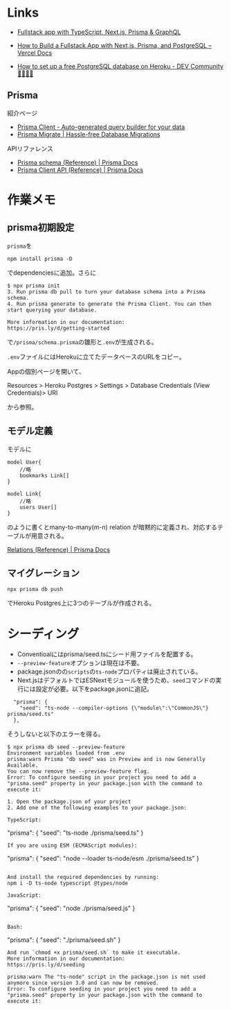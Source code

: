 # Links
- [Fullstack app with TypeScript, Next\.js, Prisma & GraphQL](https://www.prisma.io/blog/fullstack-nextjs-graphql-prisma-oklidw1rhw)

- [How to Build a Fullstack App with Next\.js, Prisma, and PostgreSQL – Vercel Docs](https://vercel.com/guides/nextjs-prisma-postgres)

- [How to set up a free PostgreSQL database on Heroku \- DEV Community 👩‍💻👨‍💻](https://dev.to/prisma/how-to-setup-a-free-postgresql-database-on-heroku-1dc1)

## Prisma
紹介ページ
- [Prisma Client \- Auto\-generated query builder for your data](https://www.prisma.io/client)
- [Prisma Migrate \| Hassle\-free Database Migrations](https://www.prisma.io/migrate)

APIリファレンス
- [Prisma schema \(Reference\) \| Prisma Docs](https://www.prisma.io/docs/concepts/components/prisma-schema)
- [Prisma Client API \(Reference\) \| Prisma Docs](https://www.prisma.io/docs/reference/api-reference/prisma-client-reference)


# 作業メモ
## prisma初期設定
`prisma`を
```
npm install prisma -D
```
でdependenciesに追加。さらに
```
$ npx prisma init
3. Run prisma db pull to turn your database schema into a Prisma schema.
4. Run prisma generate to generate the Prisma Client. You can then start querying your database.

More information in our documentation:
https://pris.ly/d/getting-started
```
で`/prisma/schema.prisma`の雛形と`.env`が生成される。

`.env`ファイルにはHerokuに立てたデータベースのURLをコピー。

Appの個別ページを開いて、 

Resources &gt; Heroku Postgres &gt; Settings &gt; Database Credentials (View Credentials)&gt; URI

から参照。

## モデル定義
モデルに
```
model User{
    //略
    bookmarks Link[]
}

model Link{
    //略
    users User[]
}
```

のように書くとmany-to-many(m-n) relation が暗黙的に定義され、対応するテーブルが用意される。

[Relations \(Reference\) \| Prisma Docs](https://www.prisma.io/docs/concepts/components/prisma-schema/relations)

## マイグレーション
```
npx prisma db push
```
でHeroku Postgres上に3つのテーブルが作成される。

# シーディング
- Conventioalにはprisma/seed.tsにシード用ファイルを配置する。
- `--preview-feature`オプションは現在は不要。
- package.jsonのの`scripts`の`ts-node`プロパティは廃止されている。
- Next.jsはデフォルトではESNextモジュールを使うため、`seed`コマンドの実行には設定が必要。以下をpackage.jsonに追記。
```
  "prisma": {
    "seed": "ts-node --compiler-options {\"module\":\"CommonJS\"} prisma/seed.ts"
  },
```
そうしないと以下のエラーを得る。
```
$ npx prisma db seed --preview-feature
Environment variables loaded from .env
prisma:warn Prisma "db seed" was in Preview and is now Generally Available.
You can now remove the --preview-feature flag.
Error: To configure seeding in your project you need to add a "prisma.seed" property in your package.json with the command to execute it:

1. Open the package.json of your project
2. Add one of the following examples to your package.json:

TypeScript:
```
"prisma": {
  "seed": "ts-node ./prisma/seed.ts"
}
```
If you are using ESM (ECMAScript modules):
```
"prisma": {
  "seed": "node --loader ts-node/esm ./prisma/seed.ts"
}
```

And install the required dependencies by running:
npm i -D ts-node typescript @types/node

JavaScript:
```
"prisma": {
  "seed": "node ./prisma/seed.js"
}
```

Bash:
```
"prisma": {
  "seed": "./prisma/seed.sh"
}
```
And run `chmod +x prisma/seed.sh` to make it executable.
More information in our documentation:
https://pris.ly/d/seeding
```

```
prisma:warn The "ts-node" script in the package.json is not used anymore since version 3.0 and can now be removed.
Error: To configure seeding in your project you need to add a "prisma.seed" property in your package.json with the command to execute it:
```